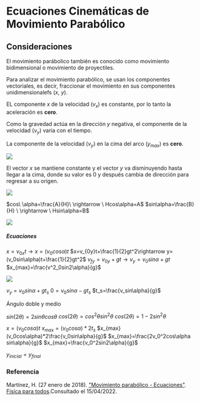 # Ecuaciones Cinemáticas de Movimiento Parabólico

## Consideraciones

El movimiento parábolico también es conocido como movimiento bidimensional o movimiento de proyectiles.

Para analizar el movimiento parabólico, se usan los componentes vectoriales, es decir, fraccionar el movimiento en sus componentes unidimensionalefs ($x$, $y$).

EL componente $x$ de la velocidad ($v_x$) es constante, por lo tanto la aceleración es **cero**.

Como la gravedad actúa en la dirección $y$ negativa, el componente de la velocidad ($v_y$) varia con el tiempo.

La componente de la velocidad ($v_y$) en la cima del arco ($y_{max}$) es **cero**.

![](-Primero/Fundamentos%20de%20Física/Homework/Video%20Notes/2.%20Mecánica/5.%20Movimiento%20y%20trabajo/Resources/1.-Movimiento-Parábolico-Ecuaciones-1.jpeg)

El vector $x$ se mantiene constante y el vector $y$ va disminuyendo hasta llegar a la cima, donde su valor es 0 y después cambia de dirección para regresar a su origen.

![](-Primero/Fundamentos%20de%20Física/Homework/Video%20Notes/2.%20Mecánica/5.%20Movimiento%20y%20trabajo/Resources/1.-Movimiento-Parábolico-Ecuaciones-2.jpeg)

$cos\ \alpha=\frac{A}{H}\ \rightarrow \ Hcos\alpha=A$
$sin\alpha=\frac{B}{H} \ \rightarrow \ Hsin\alpha=B$

![](-Primero/Fundamentos%20de%20Física/Homework/Video%20Notes/2.%20Mecánica/5.%20Movimiento%20y%20trabajo/Resources/1.-Movimiento-Parábolico-Ecuaciones-3.jpeg)

##### Ecuaciones

$x=v_{0x}t\rightarrow x=(v_0cos\alpha)t$
$x=v_{0y}t+\frac{1}{2}gt^2\rightarrow y=(v_0sin\alpha)t+\frac{1}{2}gt^2$
$v_{fy}=v_{0y}+gt\rightarrow v_y=v_0sin\alpha+gt$
$x_{max}=\frac{v^2_0sin2\alpha}{g}$


![](-Primero/Fundamentos%20de%20Física/Homework/Video%20Notes/2.%20Mecánica/5.%20Movimiento%20y%20trabajo/Resources/1.-Movimiento-Parábolico-Ecuaciones-4.jpeg)

$v_y=v_0sin\alpha+gt_s$
$0=v_0sin\alpha-gt_s$
$t_s=\frac{v_sin\alpha}{g}$

Ángulo doble y medio

$sin(2\theta)=2sin\theta cos\theta$
$cos(2\theta)=cos^2\theta sin^2\theta$
$cos(2\theta)=1-2sin^2\theta$

$x=(v_0cos\alpha)t$
$x_{max}=(v_0cos\alpha)*2t_s$
$x_{max}(v_0cos\alpha)*2\frac{v_0sin\alpha}{g}$
$x_{max}=\frac{2v_0^2cos\alpha sin\alpha}{g}$
$x_{max}=\frac{v_0^2sin2\alpha}{g}$

$y_{inicial}=y_{final}$

### Referencia

Martínez, H. (27 enero de 2018). ["Movimiento parabólico - Ecuaciones"](https://www.youtube.com/watch?v=BDVA6oXtfR8). [Física para todos](https://www.youtube.com/channel/UCUAL0_NAwdmxrt52xSEyo_A).Consultado el 15/04/2022.
